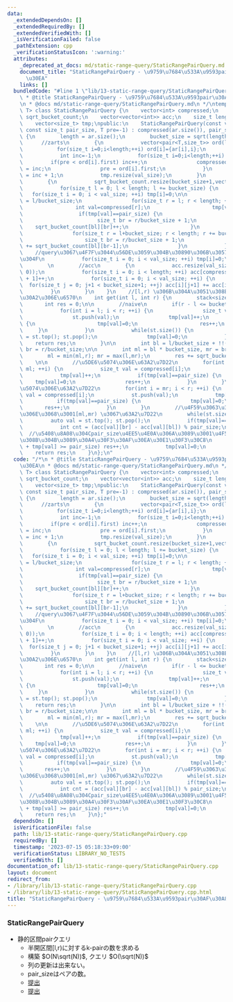 ```yaml
---
data:
  _extendedDependsOn: []
  _extendedRequiredBy: []
  _extendedVerifiedWith: []
  _isVerificationFailed: false
  _pathExtension: cpp
  _verificationStatusIcon: ':warning:'
  attributes:
    _deprecated_at_docs: md/static-range-query/StaticRangePairQuery.md
    document_title: "StaticRangePairQuery - \u9759\u7684\u533A\u9593pair\u30AF\u30A8\
      \u30EA"
    links: []
  bundledCode: "#line 1 \"lib/13-static-range-query/StaticRangePairQuery.cpp\"\n/*\n\
    \ * @title StaticRangePairQuery - \u9759\u7684\u533A\u9593pair\u30AF\u30A8\u30EA\
    \n * @docs md/static-range-query/StaticRangePairQuery.md\n */\ntemplate<class\
    \ T> class StaticRangePairQuery {\n    vector<int> compressed;\n    vector<vector<size_t>>\
    \ sqrt_bucket_count;\n    vector<vector<int>> acc;\n    size_t length,bucket_size,val_size,pair_size;\n\
    \    vector<size_t> tmp;\npublic:\n    StaticRangePairQuery(const vector<T>& ar,\
    \ const size_t pair_size, T pre=-1) : compressed(ar.size()), pair_size(pair_size)\
    \ {\n        length = ar.size();\n        bucket_size = sqrt(length) + 1;\n  \
    \      //zarts\n        {\n            vector<pair<T,size_t>> ord(length);\n \
    \           for(size_t i=0;i<length;++i) ord[i]={ar[i],i};\n            sort(ord.begin(),ord.end());\n\
    \            int inc=-1;\n            for(size_t i=0;i<length;++i) {\n       \
    \         if(pre < ord[i].first) inc++;\n                compressed[ord[i].second]\
    \ = inc;\n                pre = ord[i].first;\n            }\n            val_size\
    \ = inc + 1;\n            tmp.resize(val_size);\n        }\n        //sqrt bucket\n\
    \        {\n            sqrt_bucket_count.resize(bucket_size+1,vector<size_t>(bucket_size+1));\n\
    \            for(size_t l = 0; l < length; l += bucket_size) {\n             \
    \   for(size_t i = 0; i < val_size; ++i) tmp[i]=0;\n\n                size_t bl\
    \ = l/bucket_size;\n                for(size_t r = l; r < length; ++r) {\n   \
    \                 int val=compressed[r];\n                    tmp[val]++;\n  \
    \                  if(tmp[val]==pair_size) {\n                        tmp[val]=0;\n\
    \                        size_t br = r/bucket_size + 1;\n                    \
    \    sqrt_bucket_count[bl][br]++;\n                    }\n                }\n\
    \                for(size_t r = l+bucket_size; r < length; r += bucket_size) {\n\
    \                    size_t br = r/bucket_size + 1;\n                    sqrt_bucket_count[bl][br]\
    \ += sqrt_bucket_count[bl][br-1];\n                }\n            }\n        \
    \    //query\u3067\u4F7F\u3044\u56DE\u3059\u304B\u30890\u306B\u3057\u3066\u304A\
    \u304F\n            for(size_t i = 0; i < val_size; ++i) tmp[i]=0;\n        }\n\
    \        \n        //acc\n        {\n            acc.resize(val_size, vector<int>(bucket_size+1,\
    \ 0));\n            for(size_t i = 0; i < length; ++i) acc[compressed[i]][i/bucket_size\
    \ + 1]++;\n            for(size_t i = 0; i < val_size; ++i) {\n              \
    \  for(size_t j = 0; j+1 < bucket_size+1; ++j) acc[i][j+1] += acc[i][j];\n   \
    \         }\n        }\n    }\n    //[l,r) \u306B\u304A\u3051\u308BA[i]\u306E\u30DA\
    \u30A2\u306E\u6570\n    int get(int l, int r) {\n        stack<size_t> st;\n \
    \       int res = 0;\n\n        //naive\n        if(r - l <= bucket_size) {\n\
    \            for(int i = l; i < r; ++i) {\n                size_t val = compressed[i];\n\
    \                st.push(val);\n                tmp[val]++;\n                if(tmp[val]==pair_size)\
    \ {\n                    tmp[val]=0;\n                    res++;\n           \
    \     }\n            }\n            while(st.size()) {\n                auto val\
    \ = st.top(); st.pop();\n                tmp[val]=0;\n            }\n        \
    \    return res;\n        }\n\n        int bl = l/bucket_size + !!(l%bucket_size),\
    \ br = r/bucket_size;\n\n        int ml = bl * bucket_size, mr = br * bucket_size;\n\
    \        ml = min(ml,r); mr = max(l,mr);\n        res += sqrt_bucket_count[bl][br];\
    \    \n\n        //\u5DE6\u5074\u306E\u63A2\u7D22\n        for(int i = l; i <\
    \ ml; ++i) {\n            size_t val = compressed[i];\n            st.push(val);\n\
    \            tmp[val]++;\n            if(tmp[val]==pair_size) {\n            \
    \    tmp[val]=0;\n                res++;\n            }\n        }\n        //\u53F3\
    \u5074\u306E\u63A2\u7D22\n        for(int i = mr; i < r; ++i) {\n            size_t\
    \ val = compressed[i];\n            st.push(val);\n            tmp[val]++;\n \
    \           if(tmp[val]==pair_size) {\n                tmp[val]=0;\n         \
    \       res++;\n            }\n        }\n        //\u4F59\u3063\u3066\u308B\u3082\
    \u306E\u3068\u3001[ml,mr) \u3067\u63A2\u7D22\n        while(st.size()) {\n   \
    \         auto val = st.top(); st.pop();\n            if(tmp[val]==0) continue;\n\
    \            int cnt = (acc[val][br] - acc[val][bl]) % pair_size;\n          \
    \  //\u5408\u8A08\u304Cpair_size\u4EE5\u4E0A\u306A\u3089\u3001\u4F59\u3063\u3066\
    \u308B\u304B\u3089\u30A4\u30F3\u30AF\u30EA\u30E1\u30F3\u30C8\n            if(cnt\
    \ + tmp[val] >= pair_size) res++;\n            tmp[val]=0;\n        }\n\n    \
    \    return res;\n    }\n};\n"
  code: "/*\n * @title StaticRangePairQuery - \u9759\u7684\u533A\u9593pair\u30AF\u30A8\
    \u30EA\n * @docs md/static-range-query/StaticRangePairQuery.md\n */\ntemplate<class\
    \ T> class StaticRangePairQuery {\n    vector<int> compressed;\n    vector<vector<size_t>>\
    \ sqrt_bucket_count;\n    vector<vector<int>> acc;\n    size_t length,bucket_size,val_size,pair_size;\n\
    \    vector<size_t> tmp;\npublic:\n    StaticRangePairQuery(const vector<T>& ar,\
    \ const size_t pair_size, T pre=-1) : compressed(ar.size()), pair_size(pair_size)\
    \ {\n        length = ar.size();\n        bucket_size = sqrt(length) + 1;\n  \
    \      //zarts\n        {\n            vector<pair<T,size_t>> ord(length);\n \
    \           for(size_t i=0;i<length;++i) ord[i]={ar[i],i};\n            sort(ord.begin(),ord.end());\n\
    \            int inc=-1;\n            for(size_t i=0;i<length;++i) {\n       \
    \         if(pre < ord[i].first) inc++;\n                compressed[ord[i].second]\
    \ = inc;\n                pre = ord[i].first;\n            }\n            val_size\
    \ = inc + 1;\n            tmp.resize(val_size);\n        }\n        //sqrt bucket\n\
    \        {\n            sqrt_bucket_count.resize(bucket_size+1,vector<size_t>(bucket_size+1));\n\
    \            for(size_t l = 0; l < length; l += bucket_size) {\n             \
    \   for(size_t i = 0; i < val_size; ++i) tmp[i]=0;\n\n                size_t bl\
    \ = l/bucket_size;\n                for(size_t r = l; r < length; ++r) {\n   \
    \                 int val=compressed[r];\n                    tmp[val]++;\n  \
    \                  if(tmp[val]==pair_size) {\n                        tmp[val]=0;\n\
    \                        size_t br = r/bucket_size + 1;\n                    \
    \    sqrt_bucket_count[bl][br]++;\n                    }\n                }\n\
    \                for(size_t r = l+bucket_size; r < length; r += bucket_size) {\n\
    \                    size_t br = r/bucket_size + 1;\n                    sqrt_bucket_count[bl][br]\
    \ += sqrt_bucket_count[bl][br-1];\n                }\n            }\n        \
    \    //query\u3067\u4F7F\u3044\u56DE\u3059\u304B\u30890\u306B\u3057\u3066\u304A\
    \u304F\n            for(size_t i = 0; i < val_size; ++i) tmp[i]=0;\n        }\n\
    \        \n        //acc\n        {\n            acc.resize(val_size, vector<int>(bucket_size+1,\
    \ 0));\n            for(size_t i = 0; i < length; ++i) acc[compressed[i]][i/bucket_size\
    \ + 1]++;\n            for(size_t i = 0; i < val_size; ++i) {\n              \
    \  for(size_t j = 0; j+1 < bucket_size+1; ++j) acc[i][j+1] += acc[i][j];\n   \
    \         }\n        }\n    }\n    //[l,r) \u306B\u304A\u3051\u308BA[i]\u306E\u30DA\
    \u30A2\u306E\u6570\n    int get(int l, int r) {\n        stack<size_t> st;\n \
    \       int res = 0;\n\n        //naive\n        if(r - l <= bucket_size) {\n\
    \            for(int i = l; i < r; ++i) {\n                size_t val = compressed[i];\n\
    \                st.push(val);\n                tmp[val]++;\n                if(tmp[val]==pair_size)\
    \ {\n                    tmp[val]=0;\n                    res++;\n           \
    \     }\n            }\n            while(st.size()) {\n                auto val\
    \ = st.top(); st.pop();\n                tmp[val]=0;\n            }\n        \
    \    return res;\n        }\n\n        int bl = l/bucket_size + !!(l%bucket_size),\
    \ br = r/bucket_size;\n\n        int ml = bl * bucket_size, mr = br * bucket_size;\n\
    \        ml = min(ml,r); mr = max(l,mr);\n        res += sqrt_bucket_count[bl][br];\
    \    \n\n        //\u5DE6\u5074\u306E\u63A2\u7D22\n        for(int i = l; i <\
    \ ml; ++i) {\n            size_t val = compressed[i];\n            st.push(val);\n\
    \            tmp[val]++;\n            if(tmp[val]==pair_size) {\n            \
    \    tmp[val]=0;\n                res++;\n            }\n        }\n        //\u53F3\
    \u5074\u306E\u63A2\u7D22\n        for(int i = mr; i < r; ++i) {\n            size_t\
    \ val = compressed[i];\n            st.push(val);\n            tmp[val]++;\n \
    \           if(tmp[val]==pair_size) {\n                tmp[val]=0;\n         \
    \       res++;\n            }\n        }\n        //\u4F59\u3063\u3066\u308B\u3082\
    \u306E\u3068\u3001[ml,mr) \u3067\u63A2\u7D22\n        while(st.size()) {\n   \
    \         auto val = st.top(); st.pop();\n            if(tmp[val]==0) continue;\n\
    \            int cnt = (acc[val][br] - acc[val][bl]) % pair_size;\n          \
    \  //\u5408\u8A08\u304Cpair_size\u4EE5\u4E0A\u306A\u3089\u3001\u4F59\u3063\u3066\
    \u308B\u304B\u3089\u30A4\u30F3\u30AF\u30EA\u30E1\u30F3\u30C8\n            if(cnt\
    \ + tmp[val] >= pair_size) res++;\n            tmp[val]=0;\n        }\n\n    \
    \    return res;\n    }\n};"
  dependsOn: []
  isVerificationFile: false
  path: lib/13-static-range-query/StaticRangePairQuery.cpp
  requiredBy: []
  timestamp: '2023-07-15 05:18:33+09:00'
  verificationStatus: LIBRARY_NO_TESTS
  verifiedWith: []
documentation_of: lib/13-static-range-query/StaticRangePairQuery.cpp
layout: document
redirect_from:
- /library/lib/13-static-range-query/StaticRangePairQuery.cpp
- /library/lib/13-static-range-query/StaticRangePairQuery.cpp.html
title: "StaticRangePairQuery - \u9759\u7684\u533A\u9593pair\u30AF\u30A8\u30EA"
---
```

### StaticRangePairQuery
- 静的区間pairクエリ
  - 半開区間[l,r)に対するk-pairの数を求める
  - 構築 $O(N\sqrt(N))$, クエリ $O(\sqrt(N))$
  - 列の更新は出来ない。
  - pair_sizeはペアの数。
  - [提出](https://atcoder.jp/contests/abc242/submissions/43565684)
  - [提出](https://atcoder.jp/contests/abc295/submissions/43492103)
